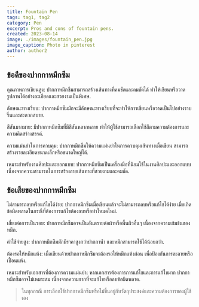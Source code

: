 ```yaml
---
title: Fountain Pen
tags: tag1, tag2
category: Pen
excerpt: Pros and cons of fountain pens.
created: 2023-08-14
image: ./images/fountain_pen.jpg
image_caption: Photo in pinterest
author: author2
---
```


## ข้อดีของปากกาหมึกซึม

คุณภาพการเขียนสูง: ปากกาหมึกซึมสามารถสร้างเส้นทางที่คมชัดและคมชัดได้ ทำให้เขียนหรือวาดรูปภาพได้อย่างละเอียดและสวยงามเป็นพิเศษ.

ลักษณะทางเรียบ: ปากกาหมึกซึมมักจะมีลักษณะทางเรียบที่จะทำให้การเขียนหรือวาดเป็นไปอย่างราบรื่นและสะดวกสบาย.

สีสันมากมาย: มีปากกาหมึกซึมที่มีสีสันหลากหลาย ทำให้ผู้ใช้สามารถเลือกใช้สีตามความต้องการและความคิดสร้างสรรค์.

ความแม่นยำในการควบคุม: ปากกาหมึกซึมให้ความแม่นยำในการควบคุมเส้นทางเมื่อเขียน สามารถสร้างรายละเอียดขนาดเล็กหรือขนาดใหญ่ได้.

เหมาะสำหรับงานศิลปะและออกแบบ: ปากกาหมึกซึมเป็นเครื่องมือที่นิยมใช้ในงานศิลปะและออกแบบ เนื่องจากความสามารถในการสร้างลายเส้นทางที่สวยงามและคมชัด.

## ข้อเสียของปากกาหมึกซึม

ไม่สามารถลบหรือแก้ไขได้ง่าย: ปากกาหมึกซึมเมื่อเขียนแล้วจะไม่สามารถลบหรือแก้ไขได้ง่าย เมื่อเกิดข้อผิดพลาดในกรณีที่ต้องการแก้ไขต้องลบหรือทำใหมดใหม่.

เสี่ยงต่อการเป็นรอย: ปากกาหมึกซึมอาจเป็นอันตรายต่อผ้าหรือพื้นผิวอื่นๆ เนื่องจากความเข้มข้นของหมึก.

ค่าใช้จ่ายสูง: ปากกาหมึกซึมมักมีราคาสูงกว่าปากกาน้ำ และหมึกสามารถใช้ได้น้อยกว่า.

ต้องรอให้หมึกแห้ง: เมื่อเขียนด้วยปากกาหมึกซึมจะต้องรอให้หมึกแห้งก่อน เพื่อป้องกันการละลายหรือเปื้อนแห้ง.

เหมาะสำหรับเอกสารที่ต้องการความแม่นยำ: หากเอกสารต้องการการแก้ไขและการแก้ไขมาก ปากกาหมึกซึมอาจไม่เหมาะสม เนื่องจากความยากที่จะแก้ไขหรือลบข้อผิดพลาด.

> ในทุกกรณี การเลือกใช้ปากกาหมึกซึมหรือไม่ขึ้นอยู่กับวัตถุประสงค์และความต้องการของผู้ใช้เอง
